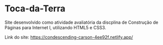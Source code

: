 # Toca-da-Terra
Site desenvolvido como atividade avaliatória da discplina de Construção de Páginas para Internet l, utilizando HTML5 e CSS3. 

Link do site: 
https://condescending-carson-4ee92f.netlify.app/
